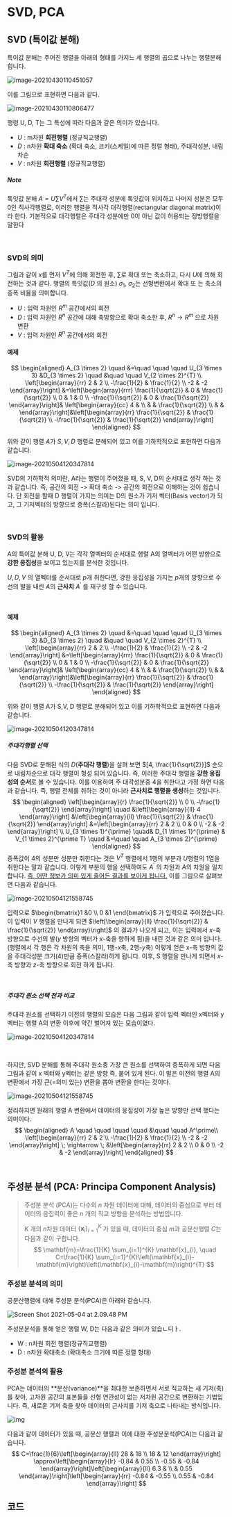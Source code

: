 # SVD, PCA

## SVD (특이값 분해)

특이값 분해는 주어진 행렬을 아래의 형태를 가지느 세 행렬의 곱으로 나누는 행렬분해 힙니다.

![image-20210430110451057](https://tva1.sinaimg.cn/large/008i3skNgy1gq1jlgxk05j30o009177m.jpg)

이를 그림으로 표현하면 다음과 같다.

![image-20210430110806477](https://tva1.sinaimg.cn/large/008i3skNgy1gq1jov1qo7j30xi07v0v6.jpg)

행령 U, D, T는 그 특성에 따라 다음과 같은 의미가 있습니다.

- $U$ : m차원 **회전행렬** (정규직교행렬)
- $D$ : n차원 **확대 축소** (확대 축소, 크키(스케일)에 따른 정렬 형태), 주대각성분, 내림차순
- $V$ : n차원 **회전행렬** (정규직교행렬)



##### Note

톡잇값 분해 $A = U\sum V^T$에서 $\sum$는 주대각 성분에 톡잇값이 위치하고 나머지 성분은 모두 0인 직사각행렬로, 이러한 행렬을 직사각 대각행렬(rectangular diagonal matrix)이라 한다. 기본적으로 대각행렬은 주대각 성분에만 0이 아닌 값이 허용되는 정방행렬을 말한다

<br>

### SVD의 의미

그림과 같이 $x$를 먼저 $V^T$에 의해 회전한 후, $\sum$로 확대 또는 축소하고, 다시 $U$에 의해 회전하는 것과 같다. 행렬의 특잇값($D$ 의 원소) $\sigma_1$, $\sigma_2$는 선형변환에서 확대 또 는 축소의 증폭 비율을 의미합니다.

- $U$ : 입력 차원인 $R^m$ 공간에서의 회전
- $D$ : 입력 차원인 $R^n$ 공간에 대해 축방향으로 확대 축소한 후, $R^n \rightarrow R^m$ 으로 차원 변환
- $V$ : 입력 차원인 $R^n$ 공간에서의 회전

#### 예제

$$
\begin{aligned}
A_{3 \times 2} \quad &=\quad \quad \quad U_{3 \times 3}  &D_{3 \times 2} \quad &\quad \quad  V_{2 \times 2}^{T} \\
\left[\begin{array}{rr}
2 & 2 \\
-\frac{1}{2} & \frac{1}{2} \\
-2 & -2
\end{array}\right]
&=\left[\begin{array}{rrr}
\frac{1}{\sqrt{2}} & 0 & \frac{1}{\sqrt{2}} \\
0 & 1 & 0 \\
-\frac{1}{\sqrt{2}} & 0 & \frac{1}{\sqrt{2}}
\end{array}\right]&
\left[\begin{array}{cc}
4 & \\
& & \frac{1}{\sqrt{2}} \\
& &
\end{array}\right]&\left[\begin{array}{rr}
\frac{1}{\sqrt{2}} & \frac{1}{\sqrt{2}} \\
-\frac{1}{\sqrt{2}} & \frac{1}{\sqrt{2}}
\end{array}\right]
\end{aligned}
$$

위와 같이 행렬 $A$가 $S,V, D$ 행렬로 분해되어 있고 이를 기하학적으로 표현하면 다음과 같습니다.

![image-20210504120347814](https://tva1.sinaimg.cn/large/008i3skNgy1gq67s2aen0j30yf0a3779.jpg)

SVD의 기하학적 의미란, A라는 행렬이 주어졌을 때, S, V, D의 순서대로 생각 하는 것과 같습니다. 즉, 공간의 회전 -> 확대 축소 -> 공간의 회전으로 이해하는 것이 쉽습니다. 단 회전을 할때 D 행렬이 가지는 의미는 D의 원소가 기저 벡터(Basis vector)가 되고, 그 기저벡터의 방향으로 증폭(스칼라)된다는 의미 입니다. 

<br>

### SVD의 활용

A의 특이값 분해 U, D, V는 각각 열벡터의 순서대로 행렬 A의 열벡터가 어떤 방향으로 **강한 응집성**을 보이고 있는지를 분석한 것입니다.

$U, D, V$ 의 열벡터를 순서대로 $p$개 취한다면, 강한 응집성을 가지는 $p$개의 방향으로 수선의 발을 내린 $A$의 **근사치** $A^\prime$ 를 재구성 할 수 있습니다.

<br>

#### 예제

$$
\begin{aligned}
A_{3 \times 2} \quad &=\quad \quad \quad U_{3 \times 3}  &D_{3 \times 2} \quad &\quad \quad  V_{2 \times 2}^{T} \\
\left[\begin{array}{rr}
2 & 2 \\
-\frac{1}{2} & \frac{1}{2} \\
-2 & -2
\end{array}\right]
&=\left[\begin{array}{rrr}
\frac{1}{\sqrt{2}} & 0 & \frac{1}{\sqrt{2}} \\
0 & 1 & 0 \\
-\frac{1}{\sqrt{2}} & 0 & \frac{1}{\sqrt{2}}
\end{array}\right]&
\left[\begin{array}{cc}
4 & \\
& & \frac{1}{\sqrt{2}} \\
& &
\end{array}\right]&\left[\begin{array}{rr}
\frac{1}{\sqrt{2}} & \frac{1}{\sqrt{2}} \\
-\frac{1}{\sqrt{2}} & \frac{1}{\sqrt{2}}
\end{array}\right]
\end{aligned}
$$

위와 같이 행렬 A가 S,V, D 행렬로 분해되어 있고 이를 기하학적으로 표현하면 다음과 같습니다.

![image-20210504120347814](https://tva1.sinaimg.cn/large/008i3skNgy1gq67s2aen0j30yf0a3779.jpg)

##### 주대각행렬 선택

다음 SVD로 분해된 식의 $D$(**주대각 행렬**)을 살펴 보면 $[4, \frac{1}{\sqrt{2}}]$ 순으로 내림차순으로 대각 행렬이 형성 되어 있습니다. 즉, 이러한 주대각 행렬을 **강한 응집성의 순서**로 볼 수 있습니다. 이를 이용하여 주 대각성분중 4을 취한다고 가정 하면 다음과 같습니다. 즉, 행렬 전체를 취하는 것이 아니라 **근사치로 행렬을 생성**하는 것입니다.
$$
\begin{aligned}
\left[\begin{array}{r}
\frac{1}{\sqrt{2}} \\
0 \\
-\frac{1}{\sqrt{2}}
\end{array}\right] \quad &\left[\begin{array}{ll}
4
\end{array}\right] &\left[\begin{array}{ll}
\frac{1}{\sqrt{2}} & \frac{1}{\sqrt{2}}
\end{array}\right] &=\left[\begin{array}{rr}
2 & 2 \\
0 & 0 \\
-2 & -2
\end{array}\right] \\
U_{3 \times 1}^{\prime} \quad& D_{1 \times 1}^{\prime} & V_{1 \times 2}^{\prime T} \quad &=\quad \quad A_{3 \times 2}^{\prime}
\end{aligned}
$$
증폭값이 4의 성분만 성분만 취한다는 것은 $V^T$ 행렬에서 1행의 부분과 $U$행렬의 1열을 취한다는 말과 같습니다. 이렇게 부분의 행을 선택하여도 $A^\prime$ 의 차원과 $A$의 차원을 일치 합니다. <u>즉, 어떤 정보가 의미 있게 줄어든 결과를 보이게 됩니다.</u> 이를 그림으로 살펴보면 다음과 같습니다.

![image-20210504121558745](https://tva1.sinaimg.cn/large/008i3skNgy1gq684qog2rj30s108tmz9.jpg)

입력으로  $\begin{bmatrix}1 &0 \\ 0 &1 \end{bmatrix}$ 가 입력으로 주어졌습니다. 이 입력이 $V$ 행렬을 만나게 되면 $\left[\begin{array}{ll}
\frac{1}{\sqrt{2}} & \frac{1}{\sqrt{2}}
\end{array}\right]$ 의 결과가 나오게 되고, 이는 입력에서 $x$-축 방향으로 수선의 발($y$ 방향의 벡터가 $x$-축을 향하게 됨)을 내린 것과 같은 의미 입니다. (행렬에서 각 행은 각 차원의 축을 의미, 1행-$x$축, 2행-$y$축) 이렇게 얻은 x-축 방향의 값을 주대각성분 크기(4)만큼 증폭(스칼라)하게 됩니다. 이후, S 행렬을 만나게 되면서 $x$-축 방향과 $z$-축 방향으로 회전 하게 됩니다. 

<br>

##### 주대각 원소 선택 전과 비교

주대각 원소를 선택하기 이전의 행렬의 모습은 다음 그림과 같이 입력 벡터인 x벡터와 y 벡터는 행렬 A의 변환 이후에 약간 벌어져 있는 모습이였다.

![image-20210504120347814](https://tva1.sinaimg.cn/large/008i3skNgy1gq6ax2lf8vj30yf0a33z0.jpg)

<br>

하지만, SVD 분해를 통해 주대각 원소중 가장 큰 원소를 선택하여 증폭하게 되면 다음 그림과 같이 x 벡터와 y벡터는 같은 방향 즉, 붙어 있게 된다. 이 말은 이전의 행렬 A의 변환에서 가장 큰(=의미 있는) 변환을 뽑아 변환을 한다는 것이다.

![image-20210504121558745](https://tva1.sinaimg.cn/large/008i3skNgy1gq6azwgm7qj30s108tdg4.jpg)

정리하지면 원래의 행렬 A 변환에서 데이터의 응집성이 가장 높은 방향만 선택 했다는 의미이다.
$$
\begin{aligned}
A \quad \quad \quad \quad &\quad \quad A^\prime\\
\left[\begin{array}{rr}
2 & 2 \\
-\frac{1}{2} & \frac{1}{2} \\
-2 & -2
\end{array}\right]
\; \rightarrow \;
&\left[\begin{array}{rr}
2 & 2 \\
0 & 0 \\
-2 & -2
\end{array}\right]
\end{aligned}
$$
<br>

## 주성분 분석 (PCA: Principa Component Analysis)

> 주성분 분석 (PCA)는 다수의 $n$ 차원 데이터에 대해, 데이터의 중심으로 부터 데이터의 응집력이 좋은 $n$ 개의 직교 방향을 분석하는 방법입니다.
>
> $K$ 개의 $n$차원 데이터 $\left\{\mathbf{x}_{i}\right\}_{i=1}^{K}$ 가 있을 때, 데이터의 중심 $m$과 공분산행렬 $C$는 다음과 같이 구합니다.
> $$
> \mathbf{m}=\frac{1}{K} \sum_{i=1}^{K} \mathbf{x}_{i}, \quad C=\frac{1}{K} \sum_{i=1}^{K}\left(\mathbf{x}_{i}-\mathbf{m}\right)\left(\mathbf{x}_{i}-\mathbf{m}\right)^{T}
> $$



### 주성분 분석의 의미

공분산행렬에 대해 주성분 분석(PCA)은 아래와 같습니다.

![Screen Shot 2021-05-04 at 2.09.48 PM](https://tva1.sinaimg.cn/large/008i3skNgy1gq6bfwrimbj314i09kdgf.jpg)

주성분분석을 통해 얻은 행렬 W, D는 다음과 같은 의미가 있습ㄴ디ㅏ.

- W : n차원 회전 행렬(정규직교행렬)
- D : n차원 확대축소 (확대축소 크기에 따른 정렬 형태)



### 주성분 분석의 활용

PCA는 데이터의 **분산(variance)**을 최대한 보존하면서 서로 직교하는 새 기저(축)를 찾아, 고차원 공간의 표본들을 선형 연관성이 없는 저차원 공간으로 변환하는 기법입니다. 즉, 새로운 기저 축을 찾아 데이터의 근사치를 기저 축으로 나타내는 방식입니다.

![img](https://tva1.sinaimg.cn/large/008i3skNgy1gq6bkbdr1lg30rs0b4anc.gif)

다음과 같이 데이터가 있을 때, 공분산 행렬과 이에 대한 주성분분석(PCA)는 다음과 같습니다.
$$
C=\frac{1}{6}\left[\begin{array}{ll}
28 & 18 \\
18 & 12
\end{array}\right] \approx\left[\begin{array}{lr}
-0.84 & 0.55 \\
-0.55 & -0.84
\end{array}\right]\left[\begin{array}{ll}
6.3 & \\
& 0.55
\end{array}\right]\left[\begin{array}{rr}
-0.84 & -0.55 \\
0.55 & -0.84
\end{array}\right]
$$


## 코드

